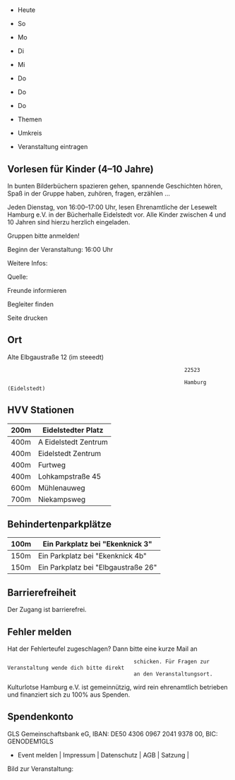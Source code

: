 # 

- Heute
- So
- Mo
- Di
- Mi
- Do
- Do
- Do

- Themen
- Umkreis

- Veranstaltung eintragen

## Vorlesen für Kinder (4–10 Jahre)

<!-- image -->

In bunten Bilderbüchern spazieren gehen, spannende Geschichten hören, Spaß in der Gruppe haben, zuhören, fragen, erzählen …

Jeden Dienstag, von 16:00–17:00 Uhr, lesen Ehrenamtliche der Lesewelt Hamburg e.V. in der Bücherhalle Eidelstedt vor. Alle Kinder zwischen 4 und 10 Jahren sind hierzu herzlich eingeladen. 

Gruppen bitte anmelden!

Beginn der Veranstaltung: 16:00 Uhr

Weitere Infos: 

Quelle:

Freunde informieren

Begleiter finden

Seite drucken

## Ort

Alte Elbgaustraße 12 (im steeedt)

				                                            22523 

				                                            Hamburg (Eidelstedt)

## HVV Stationen

| 200m   | Eidelstedter Platz   |
|--------|----------------------|
| 400m   | A Eidelstedt Zentrum |
| 400m   | Eidelstedt Zentrum   |
| 400m   | Furtweg              |
| 400m   | Lohkampstraße 45     |
| 600m   | Mühlenauweg          |
| 700m   | Niekampsweg          |

## Behindertenparkplätze

| 100m   | Ein Parkplatz bei "Ekenknick  3"     |
|--------|--------------------------------------|
| 150m   | Ein Parkplatz bei "Ekenknick 4b"     |
| 150m   | Ein Parkplatz bei "Elbgaustraße  26" |

## Barrierefreiheit

Der Zugang ist barrierefrei.

## Fehler melden

Hat der Fehlerteufel zugeschlagen? Dann bitte eine kurze Mail an
											
											schicken. Für Fragen zur Veranstaltung wende dich bitte direkt
											an den Veranstaltungsort.

Kulturlotse Hamburg e.V. ist gemeinnützig, wird rein ehrenamtlich betrieben und finanziert sich zu 100% aus Spenden.

## Spendenkonto

GLS Gemeinschaftsbank eG, IBAN: DE50 4306 0967 2041 9378 00, BIC: GENODEM1GLS

- Event melden | Impressum | Datenschutz | AGB | Satzung |

Bild zur Veranstaltung:

<!-- image -->